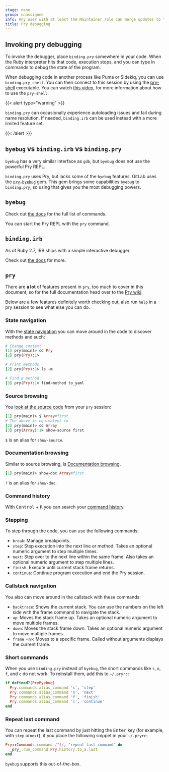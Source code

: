 ```yaml
---
stage: none
group: unassigned
info: Any user with at least the Maintainer role can merge updates to this content. For details, see https://docs.gitlab.com/development/development_processes/#development-guidelines-review.
title: Pry debugging
---
```


## Invoking pry debugging

To invoke the debugger, place `binding.pry` somewhere in your
code. When the Ruby interpreter hits that code, execution stops,
and you can type in commands to debug the state of the program.

When debugging code in another process like Puma or Sidekiq, you can use `binding.pry_shell`.
You can then connect to this session by using the [pry-shell](https://github.com/meinac/pry-shell) executable.
You can watch [this video](https://www.youtube.com/watch?v=Lzs_PL_BySo), for more information about
how to use the `pry-shell`.

{{< alert type="warning" >}}

`binding.pry` can occasionally experience autoloading issues and fail during name resolution.
If needed, `binding.irb` can be used instead with a more limited feature set.

{{< /alert >}}

## `byebug` vs `binding.irb` vs `binding.pry`

`byebug` has a very similar interface as `gdb`, but `byebug` does not
use the powerful Pry REPL.

`binding.pry` uses Pry, but lacks some of the `byebug`
features. GitLab uses the [`pry-byebug`](https://github.com/deivid-rodriguez/pry-byebug)
gem. This gem brings some capabilities `byebug` to `binding.pry`, so
using that gives you the most debugging powers.

## `byebug`

Check out [the docs](https://github.com/deivid-rodriguez/byebug) for the full list of commands.

You can start the Pry REPL with the `pry` command.

## `binding.irb`

As of Ruby 2.7, IRB ships with a simple interactive debugger.

Check out [the docs](https://ruby-doc.org/stdlib-2.7.0/libdoc/irb/rdoc/Binding.html) for more.

## `pry`

There are **a lot** of features present in `pry`, too much to cover in
this document, so for the full documentation head over to the [Pry wiki](https://github.com/pry/pry/wiki).

Below are a few features definitely worth checking out, also run
`help` in a pry session to see what else you can do.

### State navigation

With the [state navigation](https://github.com/pry/pry/wiki/State-navigation)
you can move around in the code to discover methods and such:

```ruby
# Change context
[1] pry(main)> cd Pry
[2] pry(Pry):1>

# Print methods
[2] pry(Pry):1> ls -m

# Find a method
[3] pry(Pry):1> find-method to_yaml
```

### Source browsing

You [look at the source code](https://github.com/pry/pry/wiki/Source-browsing)
from your `pry` session:

```ruby
[1] pry(main)> $ Array#first
# The above is equivalent to
[2] pry(main)> cd Array
[3] pry(Array):1> show-source first
```

`$` is an alias for `show-source`.

### Documentation browsing

Similar to source browsing, is [Documentation browsing](https://github.com/pry/pry/wiki/Documentation-browsing).

```ruby
[1] pry(main)> show-doc Array#first
```

`?` is an alias for `show-doc`.

### Command history

With <kbd>Control</kbd> + <kbd>R</kbd> you can search your [command history](https://github.com/pry/pry/wiki/History).

### Stepping

To step through the code, you can use the following commands:

- `break`: Manage breakpoints.
- `step`: Step execution into the next line or method. Takes an
  optional numeric argument to step multiple times.
- `next`: Step over to the next line within the same frame. Also takes
  an optional numeric argument to step multiple lines.
- `finish`: Execute until current stack frame returns.
- `continue`: Continue program execution and end the Pry session.

### Callstack navigation

You also can move around in the callstack with these commands:

- `backtrace`: Shows the current stack. You can use the numbers on the
  left side with the frame command to navigate the stack.
- `up`: Moves the stack frame up. Takes an optional numeric argument
  to move multiple frames.
- `down`: Moves the stack frame down. Takes an optional numeric
  argument to move multiple frames.
- `frame <n>`: Moves to a specific frame. Called without arguments
  displays the current frame.

### Short commands

When you use `binding.pry` instead of `byebug`, the short commands
like `s`, `n`, `f`, and `c` do not work. To reinstall them, add this
to `~/.pryrc`:

```ruby
if defined?(PryByebug)
  Pry.commands.alias_command 's', 'step'
  Pry.commands.alias_command 'n', 'next'
  Pry.commands.alias_command 'f', 'finish'
  Pry.commands.alias_command 'c', 'continue'
end
```

### Repeat last command

You can repeat the last command by just hitting the <kbd>Enter</kbd>
key (for example, with `step` or`next`), if you place the following snippet
in your `~/.pryrc`:

```ruby
Pry::Commands.command /^$/, "repeat last command" do
  _pry_.run_command Pry.history.to_a.last
end
```

`byebug` supports this out-of-the-box.
